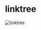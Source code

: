 # linktree
 
![linktree](https://github.com/user-attachments/assets/246135e8-c2ab-46a0-a995-ef8ad363a27a)
